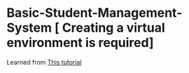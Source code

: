 # Basic-Student-Management-System [ Creating a virtual environment is required]

Learned from <a href="https://www.youtube.com/watch?v=EUMpUUXKvP0">This tutorial</a>
